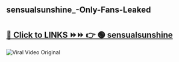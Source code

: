 
 ## sensualsunshine_-Only-Fans-Leaked

# <h2><a href="https://clipsfans.com/sensualsunshine_&ref=git">🔗 Click to LINKS ⏩⏩ 👉 🟢 sensualsunshine  </a></h2>

<a href="https://clipsfans.com/sensualsunshine_&ref=git" rel="nofollow" data-target="animated-image.originalLink"><img src="https://i.ibb.co.com/xMMVF88/686577567.gif" alt="Viral Video Original" style="max-width: 100%; display: inline-block;" data-target="animated-image.originalImage"></a>
